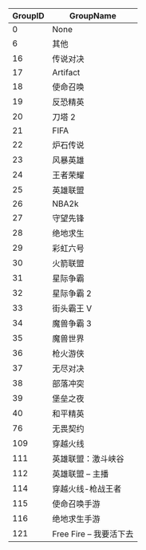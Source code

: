 ﻿| GroupID | GroupName |
| ------ | ------ |
|0 | None |
|6 | 其他 |
|16 | 传说对决 |
|17 | Artifact |
|18 | 使命召唤 |
|19 | 反恐精英 |
|20 | 刀塔 2 |
|21 | FIFA |
|22 | 炉石传说 |
|23 | 风暴英雄 |
|24 | 王者荣耀 |
|25 | 英雄联盟 |
|26 | NBA2k |
|27 | 守望先锋 |
|28 | 绝地求生 |
|29 | 彩虹六号 |
|30 | 火箭联盟 |
|31 | 星际争霸 |
|32 | 星际争霸 2 |
|33 | 街头霸王 V |
|34 | 魔兽争霸 3 |
|35 | 魔兽世界 |
|36 | 枪火游侠 |
|37 | 无尽对决 |
|38 | 部落冲突 |
|39 | 堡垒之夜 |
|40 | 和平精英 |
|76 | 无畏契约 |
|109 | 穿越火线 |
|111 | 英雄联盟：激斗峡谷 |
|112 | 英雄联盟 – 主播 |
|114 | 穿越火线-枪战王者 |
|115 | 使命召唤手游 |
|116 | 绝地求生手游 |
|121 | Free Fire – 我要活下去 |
